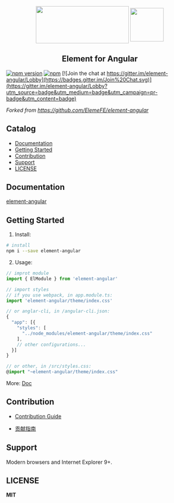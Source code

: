 
<div align="center">
<img src="https://camo.githubusercontent.com/462f24153b8e8739c8ea71f7102585c4cb0e1575/68747470733a2f2f63646e2e7261776769742e636f6d2f456c656d6546452f656c656d656e742f6465762f656c656d656e745f6c6f676f2e737667" width="250" height="100" align="center">
<img src="https://angular.cn/assets/images/logos/angular/angular.svg" width="90" height="90" align="center">
</div>

<h2 align="center"> Element for Angular </h2>

[![npm version](https://badge.fury.io/js/element-angular.svg)](https://badge.fury.io/js/element-angular)
[![npm](https://img.shields.io/npm/dt/element-angular.svg)](http://npm-stat.com/charts.html?package=v2ex-cli)
[![Join the chat at https://gitter.im/element-angular/Lobby](https://badges.gitter.im/Join%20Chat.svg)](https://gitter.im/element-angular/Lobby?utm_source=badge&utm_medium=badge&utm_campaign=pr-badge&utm_content=badge)

*Forked from https://github.com/ElemeFE/element-angular*

## Catalog

-  [Documentation](#documentation)
-  [Getting Started](#getting-started)
-  [Contribution](#contribution)
-  [Support](#support)
-  [LICENSE](#license)


## Documentation

[element-angular](https://element-angular.faas.ele.me)


## Getting Started
1. Install:
```bash
# install
npm i --save element-angular
```
2. Usage:
```typescript
// improt module
import { ElModule } from 'element-angular'

// import styles
// if you use webpack, in app.module.ts:
import 'element-angular/theme/index.css'

// or anglar-cli, in /angular-cli.json:
{
  "app": [{
    "styles": [
      "../node_modules/element-angular/theme/index.css"
    ],
    // other configurations...
  }]
}

// or other, in /src/styles.css:
@import "~element-angular/theme/index.css"

```

More: [Doc](https://element-angular.faas.ele.me)



## Contribution

- [Contribution Guide](https://github.com/eleme/element-angular/blob/master/.github/CONTRIBUTING.en-US.md)

- [贡献指南](https://github.com/eleme/element-angular/blob/master/.github/CONTRIBUTING.zh-CN.md)



## Support

Modern browsers and Internet Explorer 9+.


## LICENSE

**MIT**
